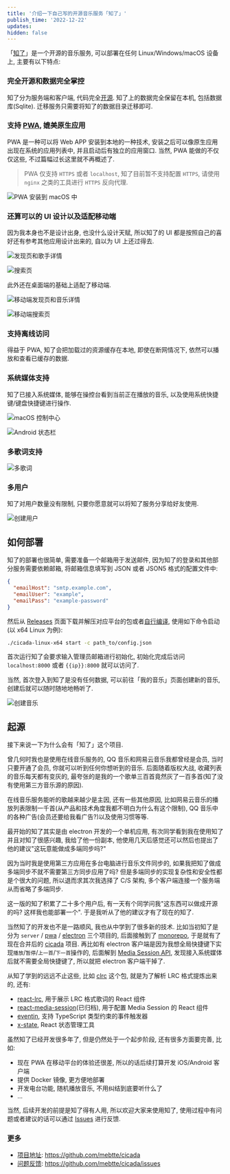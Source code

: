 ```yaml
---
title: '介绍一下自己写的开源音乐服务「知了」'
publish_time: '2022-12-22'
updates:
hidden: false
---
```


「[知了](https://github.com/mebtte/cicada)」是一个开源的音乐服务, 可以部署在任何 Linux/Windows/macOS 设备上, 主要有以下特点:

### 完全开源和数据完全掌控

知了分为服务端和客户端, 代码完全[开源](https://github.com/mebtte/cicada). 知了上的数据完全保留在本机, 包括数据库(Sqlite). 迁移服务只需要将知了的数据目录迁移即可.

### 支持 [PWA](https://developer.mozilla.org/docs/Web/Progressive_web_apps), 媲美原生应用

PWA 是一种可以将 Web APP 安装到本地的一种技术, 安装之后可以像原生应用出现在系统的应用列表中, 并且启动后有独立的应用窗口. 当然, PWA 能做的不仅仅这些, 不过篇幅过长这里就不再概述了.

> PWA 仅支持 `HTTPS` 或者 `localhost`, 知了目前暂不支持配置 `HTTPS`, 请使用 `nginx` 之类的工具进行 `HTTPS` 反向代理.

![PWA 安装到 macOS 中](./pwa.png)

### 还算可以的 UI 设计以及适配移动端

因为我本身也不是设计出身, 也没什么设计天赋, 所以知了的 UI 都是按照自己的喜好还有参考其他应用设计出来的, 自以为 UI 上还过得去.

![发现页和歌手详情](./discover.png)

![搜索页](./search.png)

此外还在桌面端的基础上适配了移动端.

![移动端发现页和音乐详情](./discover_mini.jpeg)

![移动端搜索页](./search_mini.jpeg)

### 支持离线访问

得益于 PWA, 知了会把加载过的资源缓存在本地, 即使在断网情况下, 依然可以播放和查看已缓存的数据.

### 系统媒体支持

知了已接入系统媒体, 能够在操控台看到当前正在播放的音乐, 以及使用系统快捷键/键盘快捷键进行操作.

![macOS 控制中心](./macos_control_center.png)

![Android 状态栏](./android_status_bar.jpeg)

### 多歌词支持

![多歌词](./multiple_lyric.png)

### 多用户

知了对用户数量没有限制, 只要你愿意就可以将知了服务分享给好友使用.

![创建用户](./create_user.png)

## 如何部署

知了的部署也很简单, 需要准备一个邮箱用于发送邮件, 因为知了的登录和其他部分服务需要依赖邮箱, 将邮箱信息填写到 JSON 或者 JSON5 格式的配置文件中:

```json
{
  "emailHost": "smtp.example.com",
  "emailUser": "example",
  "emailPass": "example-password"
}
```

然后从 [Releases](https://github.com/mebtte/cicada/releases) 页面下载并解压对应平台的包或者[自行编译](https://github.com/mebtte/cicada/blob/master/docs/build/index.md), 使用如下命令启动(以 x64 Linux 为例):

```sh
./cicada-linux-x64 start -c path_to/config.json
```

首次运行知了会要求输入管理员邮箱进行初始化, 初始化完成后访问 `localhost:8000` 或者 `{{ip}}:8000` 就可以访问了.

当然, 首次登入到知了是没有任何数据, 可以前往「我的音乐」页面创建新的音乐, 创建后就可以随时随地地畅听了.

![创建音乐](./create_music.png)

## 起源

接下来说一下为什么会有「知了」这个项目.

曾几何时我也是使用在线音乐服务的, QQ 音乐和网易云音乐我都曾经是会员, 当时只要开通了会员, 你就可以听到任何你想听到的音乐. 后面随着版权大战, 收藏列表的音乐每天都有变灰的, 最夸张的是我的一个歌单三百首竟然灰了一百多首(知了没有使用第三方音乐源的原因).

在线音乐服务能听的歌越来越少是主因, 还有一些其他原因, 比如网易云音乐的播放列表限制一千首(从产品和技术角度我都不明白为什么有这个限制), QQ 音乐中的各种广告(会员还要给我看广告?)以及使用习惯等等.

最开始的知了其实是由 electron 开发的一个单机应用, 有次同学看到我在使用知了并且对知了很感兴趣, 我给了他一份副本, 他使用几天后感觉还可以然后也提出了他的建议"这玩意能做成多端同步吗?"

因为当时我是使用第三方应用在多台电脑进行音乐文件同步的, 如果我把知了做成多端同步不就不需要第三方同步应用了吗? 但是多端同步的实现复杂性和安全性都是个很大的问题, 所以退而求其次我选择了 C/S 架构, 多个客户端连接一个服务端从而省略了多端同步.

这一版的知了积累了二十多个用户后, 有一天有个同学问我"这东西可以做成开源的吗? 这样我也能部署一个". 于是我听从了他的建议才有了现在的知了.

当然知了的开发也不是一路顺风, 我也从中学到了很多新的技术. 比如当初知了是分为 `server` / [pwa](https://github.com/mebtte/cicada_pwa) / [electron](https://github.com/mebtte/cicada_electron) 三个项目的, 后面接触到了 [monorepo](https://monorepo.tools), 于是就有了现在合并后的 [cicada](https://github.com/mebtte/cicada) 项目. 再比如有 electron 客户端是因为我想全局快捷键下实现`播放`/`暂停`/`上一首`/`下一首`操作的, 后面解到 [Media Session API](https://developer.mozilla.org/docs/Web/API/Media_Session_API), 发现接入系统媒体后就不需要全局快捷键了, 所以就把 electron 客户端干掉了.

从知了学到的远远不止这些, 比如 [clrc](https://github.com/mebtte/clrc) 这个包, 就是为了解析 LRC 格式提炼出来的, 还有:

- [react-lrc](https://github.com/mebtte/react-lrc), 用于展示 LRC 格式歌词的 React 组件
- [react-media-session](https://github.com/mebtte/react-media-session)(已归档), 用于配置 Media Session 的 React 组件
- [eventin](https://github.com/mebtte/eventin), 支持 TypeScript 类型约束的事件触发器
- [x-state](https://github.com/mebtte/cicada/blob/master/apps/pwa/src/utils/x_state.tsx), React 状态管理工具

虽然知了已经开发很多年了, 但是仍然处于一个起步阶段, 还有很多方面要完善, 比如:

- 现在 PWA 在移动平台的体验还很差, 所以的话后续打算开发 iOS/Android 客户端
- 提供 Docker 镜像, 更方便地部署
- 开发电台功能, 随机播放音乐, 不用纠结到底要听什么了
- ...

当然, 后续开发的前提是知了得有人用, 所以欢迎大家来使用知了, 使用过程中有问题或者建议的话可以通过 [Issues](https://github.com/mebtte/cicada/issues) 进行反馈.

### 更多

- [项目地址](https://github.com/mebtte/cicada): https://github.com/mebtte/cicada
- [问题反馈](https://github.com/mebtte/cicada/issues): https://github.com/mebtte/cicada/issues
